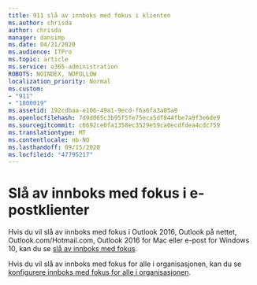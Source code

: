 ```yaml
---
title: 911 slå av innboks med fokus i klienten
ms.author: chrisda
author: chrisda
manager: dansimp
ms.date: 04/21/2020
ms.audience: ITPro
ms.topic: article
ms.service: o365-administration
ROBOTS: NOINDEX, NOFOLLOW
localization_priority: Normal
ms.custom:
- "911"
- "1800019"
ms.assetid: 192cdbaa-e106-49a1-9ecd-f6a6fa3a05a0
ms.openlocfilehash: 7d9d065c3b95f5fe75eca5df844fbe7a9f3e6de9
ms.sourcegitcommit: c6692ce0fa1358ec3529e59ca0ecdfdea4cdc759
ms.translationtype: MT
ms.contentlocale: nb-NO
ms.lasthandoff: 09/15/2020
ms.locfileid: "47795217"
---
```

# <a name="turn-off-focused-inbox-in-email-clients"></a>Slå av innboks med fokus i e-postklienter

Hvis du vil slå av innboks med fokus i Outlook 2016, Outlook på nettet, Outlook.com/Hotmail.com, Outlook 2016 for Mac eller e-post for Windows 10, kan du se [slå av innboks med fokus](https://support.office.com/article/f714d94d-9e63-4217-9ccb-6cb2986aa1b2.aspx).

Hvis du vil slå av innboks med fokus for alle i organisasjonen, kan du se [konfigurere innboks med fokus for alle i organisasjonen](https://docs.microsoft.com/microsoft-365/admin/setup/configure-focused-inbox).
